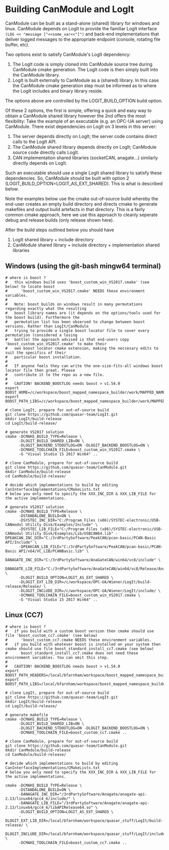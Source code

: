 # Building CanModule and LogIt

CanModule can be built as a stand-alone (shared) library for windows and linux. CanModule depends on LogIt
to provide the familiar LogIt interface ```(LOG << "message ["<<some_var<<"]")``` and back-end implementations
that deliver logged messages to the appropriate endpoint (console, rotating file buffer, etc).

Two options exist to satisfy CanModule's LogIt dependency:
1) The LogIt code is simply cloned into CanModule source tree during CanModule cmake generation. The LogIt
   code is then simply built into the CanModule library.
2) LogIt is built externally to CanModule as a (shared) library. In this case the CanModule cmake generation
   step must be informed as to where the LogIt includes and binary library reside.

The options above are controlled by the LOGIT_BUILD_OPTION build option.

Of these 2 options, the first is simple, offering a quick and easy way to obtain a CanModule shared library
however the 2nd offers the most flexibility: Take the example of an executable (e.g. an OPC-UA server) using 
CanModule. There exist dependencies on LogIt on 3 levels in this server:
1. The server depends directly on LogIt; the server code contains direct calls to the LogIt API. 
2. The CanModule shared library depends directly on LogIt; CanModule source code directly calls LogIt.
3. CAN implementation shared libraries (socketCAN, anagate...) similarly directly depends on LogIt.

Such an executable should use a single LogIt shared library to satisfy these dependencies. So, CanModule
should be built with option 2 (LOGIT_BUILD_OPTION=LOGIT_AS_EXT_SHARED). This is what is described below.

Note the examples below use the cmake out-of-source build whereby the end-user creates an empty build
directory and directs cmake to generate makefiles and output build artefacts in that directory. This is
a fairly common cmake approach, here we use this approach to cleanly seperate debug and release builds 
(only release shown here).


After the build steps outlined below you should have
1. LogIt shared library + include directory
2. CanModule shared library + include directory + implementation shared libraries


## Windows (using the git-bash mingw64 terminal)
```
# where is boost ?
#   this windows build uses 'boost_custom_win_VS2017.cmake' (see below) to locate boost
#      'boost_custom_win_VS2017.cmake' NEEDS these environment variables.
#
#   Note: boost builds on windows result in many permutations regarding exactly what the resulting
#   boost library names are (it depends on the options/tools used for the boost build). Furthermore the 
#   permutation list has been observed to change between boost versions. Rather than LogIt/CanModule 
#   trying to provide a single boost locator file to cover every permutation (considered a losing
#   battle) the approach advised is that end-users copy 'boost_custom_win_VS2017.cmake' to make their
#   own boost locator cmake extension, making the neccesary edits to suit the specifics of their
#   particular boost installation.
#
#   If anyone feels they can write the one-size-fits-all windows boost locator file then great. Please
#   contribute it to the repo as a new file.
#
#   CAUTION! BACKEND_BOOSTLOG needs boost > v1.54.0
export BOOST_HOME=/c/workspace/boost_mapped_namespace_builder/work/MAPPED_NAMESPACE_INSTALL/
export BOOST_PATH_LIBS=/c/workspace/boost_mapped_namespace_builder/work/MAPPED_NAMESPACE_INSTALL/lib/

# clone LogIt, prepare for out-of-source build
git clone https://github.com/quasar-team/LogIt.git
mkdir LogIt/build-release
cd LogIt/build-release/

# generate VS2017 solution
cmake -DCMAKE_BUILD_TYPE=Release \
      -DLOGIT_BUILD_SHARED_LIB=ON \
      -DLOGIT_BACKEND_STDOUTLOG=ON -DLOGIT_BACKEND_BOOSTLOG=ON \
      -DCMAKE_TOOLCHAIN_FILE=boost_custom_win_VS2017.cmake \
      -G "Visual Studio 15 2017 Win64" ..

# clone CanModule, prepare for out-of-source build
git clone https://github.com/quasar-team/CanModule.git
mkdir CanModule/build-release
cd CanModule/build-release/

# decide which implementations to build by editing CanInterfaceImplementations/CMakeLists.txt
# below you only need to specify the XXX_INC_DIR & XXX_LIB_FILE for the active implementations.

# generate VS2017 solution
cmake -DCMAKE_BUILD_TYPE=Release \
      -DSTANDALONE_BUILD=ON \       
      -DSYSTEC_INC_DIR="C:/Program Files (x86)/SYSTEC-electronic/USB-CANmodul Utility Disk/Examples/Include" \
      -DSYSTEC_LIB_FILE="C:/Program Files (x86)/SYSTEC-electronic/USB-CANmodul Utility Disk/Examples/Lib/USBCAN64.lib" -DPEAKCAN_INC_DIR="C:/3rdPartySoftware/PeakCAN/pcan-basic/PCAN-Basic API/Include" \
      -DPEAKCAN_LIB_FILE="C:/3rdPartySoftware/PeakCAN/pcan-basic/PCAN-Basic API/x64/VC_LIB/PCANBasic.lib" \
      -DANAGATE_INC_DIR="C:/3rdPartySoftware/AnaGateCAN/win64/vc8/include" \
      -DANAGATE_LIB_FILE="C:/3rdPartySoftware/AnaGateCAN/win64/vc8/Release/AnaGateCanDll64.lib" \
      -DLOGIT_BUILD_OPTION=LOGIT_AS_EXT_SHARED \
      -DLOGIT_EXT_LIB_DIR=/c/workspace/OPC-UA/Wiener/LogIt/build-release/Release/ \
      -DLOGIT_INCLUDE_DIR=/c/workspace/OPC-UA/Wiener/LogIt/include/ \
      -DCMAKE_TOOLCHAIN_FILE=boost_custom_win_VS2017.cmake \
      -G "Visual Studio 15 2017 Win64" ..
```

## Linux (CC7)
```
# where is boost ?
#   if you build with a custom boost version then cmake should use file 'boost_custom_cc7.cmake' (see below) 
#      'boost_custom_cc7.cmake NEEDS these environment variables.
#   if you build with whatever boost is installed on your system then cmake should use file boost_standard_install_cc7.cmake (see below) 
#      boost_standard_install_cc7.cmake does not need these environment variables. You can omit this step.
#
#   CAUTION! BACKEND_BOOSTLOG needs boost > v1.54.0
export BOOST_PATH_HEADERS=/local/bfarnham/workspace/boost_mapped_namespace_builder/work/MAPPED_NAMESPACE_INSTALL/64bit/include/
export BOOST_PATH_LIBS=/local/bfarnham/workspace/boost_mapped_namespace_builder/work/MAPPED_NAMESPACE_INSTALL/64bit/lib/

# clone LogIt, prepare for out-of-source build
git clone https://github.com/quasar-team/LogIt.git
mkdir LogIt/build-release
cd LogIt/build-release/

# generate makefile
cmake -DCMAKE_BUILD_TYPE=Release \
      -DLOGIT_BUILD_SHARED_LIB=ON \
      -DLOGIT_BACKEND_STDOUTLOG=ON -DLOGIT_BACKEND_BOOSTLOG=ON \
      -DCMAKE_TOOLCHAIN_FILE=boost_custom_cc7.cmake ..

# clone CanModule, prepare for out-of-source build
git clone https://github.com/quasar-team/CanModule.git
mkdir CanModule/build-release
cd CanModule/build-release/

# decide which implementations to build by editing CanInterfaceImplementations/CMakeLists.txt
# below you only need to specify the XXX_INC_DIR & XXX_LIB_FILE for the active implementations.

cmake -DCMAKE_BUILD_TYPE=Release \
      -DSTANDALONE_BUILD=ON \
      -DANAGATE_INC_DIR="/3rdPartySoftware/Anagate/anagate-api-2.13/linux64/gcc4_6/include/" \
      -DANAGATE_LIB_FILE="/3rdPartySoftware/Anagate/anagate-api-2.13/linux64/gcc4_6/libAPIRelease64.so" \
      -DLOGIT_BUILD_OPTION=LOGIT_AS_EXT_SHARED \
      -DLOGIT_EXT_LIB_DIR=/local/bfarnham/workspace/quasar_stuff/LogIt/build-release/ \
      -DLOGIT_INCLUDE_DIR=/local/bfarnham/workspace/quasar_stuff/LogIt/include/ \
      -DCMAKE_TOOLCHAIN_FILE=boost_custom_cc7.cmake ..
```

